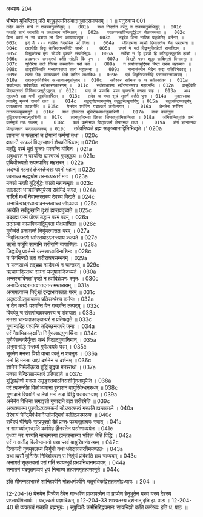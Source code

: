 अध्यायः 204

भीष्मेण युधिष्ठिरम् प्रति मनुबृहस्पतिसंवादानुवादसमापनम् ॥ 1 ॥
मनुरुवाच 	001  
`तदेव सततं मन्ये न शक्यमनुवर्णितुम् ।	001a  
यथा निदर्शनं वस्तु न शक्यमनुबोधितुम् ॥	001c  
यथाहि सारं जानाति न कथञ्चन संस्थितम् ।	002a  
परकायच्छविस्तद्वद्देहेऽयं चेतनस्तथा ॥	002c  
विना कायं न सा च्छाया तां विना कायमस्त्युत ।	003a  
तद्वदेव विना नास्ति प्रकृतेरिह वर्तनम् ॥	003c  
इदं वै --- नास्ति नेदमस्ति परं विना ।	004a  
जीवात्मना त्वसौ छिन्नस्त्वेष चैव परात्मना ॥	004c  
तत्तथेति विदुः केचिदतथ्यमिति चापरे ।	005a  
उभयं मे मतं विद्वन्मुक्तिहेतौ समाहितम् ॥	005c  
विमुक्तैश्च मृगः सोऽपि दृश्यते संयतेन्द्रियः ।	006a  
सर्वेषां न हि दृश्यो हि तटिद्वत्स्फुरति ह्यसौ ॥	006c  
ब्राह्मणस्य समादृश्यो वर्तते सोऽपि किं पुनः ।	007a  
विद्यते परमः शुद्धः साक्षिभूतो विभावसुः ॥	007c  
श्रुतिरेषा ततो नित्या तस्मादेकः परो मतः ।	008a  
न प्रयोजनमुद्दिश्य चेष्टा तस्य महात्मनः ॥	008c  
तादृशोस्त्विति मन्तव्यस्तथा सत्यं महात्मना ।	009a  
नानासंस्थेन भेदेन सदा गतिविभेदवत् ।	009c  
तस्य भेदः समाख्यातो भेदो ह्यस्ति तथाविधः ॥	009e  
एवं विद्वन्विजानीहि परमात्मानमव्ययम् ।	010a  
तत्तद्गुणविशेषेण सञ्ज्ञानामनुसंयुतम् ॥	010c  
सर्वेश्वरः सर्वमयः स च सर्वप्रवर्तकः ।	011a  
सर्वात्मकः सर्वशक्तिः सर्वकारणकारणम् ॥	011c  
सर्वसाधारणः सर्वैरुपास्यश्च महात्मभिः ।	012a  
वासुदेवेति विख्यातस्तं विदित्वाऽश्नुतेऽमृतम् ॥'	012c  
यदा ते पञ्चभिः पञ्च युक्तानि मनसा सह ।	013a  
अथ तद्द्रक्ष्यते ब्रह्म मणौ सूत्रमिवार्पितम् ॥	013c  
तदेव च यथा सूत्रं सुवर्णे वर्तते पुनः ।	014a  
मुक्तास्वथ प्रवालेषु मृन्मये राजते तथा ॥	014c  
तद्वद्गोऽश्वमनुष्येषु तद्वद्धस्तिमृगादिषु ।	015a  
तद्वत्कीटपतङ्गेषु प्रसक्तात्मा स्वकर्मभिः ॥	015c  
येनयेन शरीरेण यद्यत्कर्म करोत्ययम् ।	016a  
तेनतेन शरीरेण तत्तत्फलमुपाश्नुते ॥	016c  
यथा ह्येकरसा भूमिरोषध्यर्थानुसारिणी ।	017a  
तथा कर्मानुगा बुद्धिरन्तरात्माऽनुदर्शिनी ॥	017c  
ज्ञानपूर्वोद्भवा लिप्सा लिप्सापूर्वाभिसन्धिता ।	018a  
अभिसन्धिपूर्वकं कर्म कर्ममूलं ततः फलम् ॥	018c  
फलं कर्मत्मकं विद्यात्कर्म ज्ञेयात्मकं तथा ।	019a  
ज्ञेयं ज्ञानात्मकं विद्याज्ज्ञानं सदसदात्मकम् ॥	019c  
`तदेवमिष्यते ब्रह्म सङ्ख्यानाद्विनिभिद्यते ।'	020a  
ज्ञानानां च फलानां च ज्ञेयानां कर्मणां तथा ।	020c  
क्षयान्ते यत्फलं विद्याज्ज्ञानं ज्ञेयप्रतिष्ठितम् ॥	020e  
महद्धि परमं भूतं युक्ताः पश्यन्ति योगिनः ।	021a  
अबुधास्तं न पश्यन्ति ह्यात्मस्थं गुणबुद्धयः ॥	021c  
पृथिवीरूपतो रूपमपामिह महत्तरम् ।	022a  
अद्भ्यो महत्तरं तेजस्तेजसः पवनो महान् ॥	022c  
पवनाच्च महद्व्योम तस्मात्परतरं मनः ।	023a  
मनसो महती बुद्धिर्बुद्धेः कालो महान्स्मृतः ॥	023c  
कालात्स भगवान्विष्णुर्यस्य सर्वमिदं जगत् ।	024a  
नादिर्न मध्यं नैवान्तस्तस्य देवस्य विद्यते ॥	024c  
अनादित्वादमध्यत्वादनन्तत्वाच्च सोऽव्ययः ।	025a  
अत्येति सर्वदुःखानि दुःखं ह्यन्तवदुच्यते ॥	025c  
तद्ब्रह्म परमं प्रोक्तं तद्धाम परमं पदम् ।	026a  
तद्गत्वा कालविषयाद्विमुक्ता मोक्षमाश्रिताः ॥	026c  
गुणेष्वेते प्रकाशन्ते निर्गुणत्वात्ततः परम् ।	027a  
निवृत्तिलक्षणो धर्मस्तथाऽऽनन्त्याय कल्पते ॥	027c  
ऋचो यजूंषि सामानि शरीराणि व्यपाश्रिताः ।	028a  
जिह्वाग्रेषु प्रवर्तन्ते यत्नसाध्याविनाशिनः ॥	028c  
न चैवमिष्यते ब्रह्म शरीराश्रयसम्भवम् ।	029a  
न यत्नसाध्यं तद्ब्रह्म नादिमध्यं न चान्तवत् ॥	029c  
ऋचामादिस्तथा साम्नां यजुषामादिरुच्यते ।	030a  
अन्तश्चादिमतां दृष्टो न त्वादिर्ब्रह्मणः स्मृतः ॥	030c  
अनादित्वादनन्तत्वात्तदनन्तमथाव्ययम् ।	031a  
अव्ययत्वाच्च निर्दुःखं द्वन्द्वाभावस्ततः परम् ॥	031c  
अदृष्टतोऽनुपायाच्च प्रतिसन्धेश्च कर्मणः ।	032a  
न तेन मर्त्याः पश्यन्ति येन गच्छन्ति तत्पदम् ॥	032c  
विषयेषु च संसर्गाच्छाश्वतस्य च संशयात् ।	033a  
मनसा चान्यदाकाङ्क्षन्परं न प्रतिपद्यते ॥	033c  
गुणान्यदिह पश्यन्ति तदिच्छन्त्यपरे जनाः ।	034a  
परं नैवाभिकाङ्क्षन्ति निर्गुणत्वाद्गुणार्थिनः ॥	034c  
गुणैर्यस्त्ववरैर्युक्तः कथं विद्याद्गुणानिमान् ।	035a  
अनुमानाद्धि गन्तव्यं गुणैरवयवैः परम् ॥	035c  
सूक्ष्मेण मनसा विद्मो वाचा वक्तुं न शक्नुमः ।	036a  
मनो हि मनसा ग्राह्यं दर्शनेन च दर्शनम् ॥	036c  
ज्ञानेन निर्मलीकृत्य बुद्धिं बुद्ध्या मनस्तथा ।	037a  
मनसा चेन्द्रियग्राममक्षरं प्रतिपद्यते ॥	037c  
बुद्धिप्रहीणो मनसा समृद्धस्तथाऽनिराशीर्गुणतामुपैति ।	038a  
परं त्यजन्तीह विलोभ्यमाना हुताशनं वायुरिवेन्धनस्थम् ॥	038c  
गुणादाने विप्रयोगे च तेषां मनः सदा विद्धि परावराभ्याम् ।	039a  
अनेनैव विधिना सम्प्रवृत्तो गुणादाने ब्रह्म शरीरमेति ॥	039c  
अव्यक्तात्मा पुरुषोऽव्यक्तकर्मा सोऽव्यक्तत्वं गच्छति ह्यन्तकाले ।	040a  
तैरेवायं चेन्द्रियैर्वर्धमानैर्ग्लायद्भिर्वा वर्ततेऽकामरूपः ॥	040c  
सर्वैरयं चेन्द्रियैः सम्प्रयुक्तो देहं प्राप्तः पञ्चभूताश्रयः स्यात् ।	041a  
न सामर्थ्याद्गच्छति कर्मणेह हीनस्तेन परमेणाव्ययेन ॥	041c  
पृथ्व्या नरः पश्यति नान्तमस्या ह्यन्तश्चास्या भविता चेति विद्धि ।	042a  
परं न यातीह विलोभ्यमानो यथा प्लवं वायुरिवार्णवस्थम् ॥	042c  
दिवाकरो गुणमुपलभ्य निर्गुणो यथा भवेदपगतरश्मिमण्डलः ।	043a  
तथा ह्यसौ मुनिरिह निर्विशेषवान् स निर्गुणं प्रविशति ब्रह्म चाव्ययम् ॥	043c  
अनागतं सुकृतवतां परां गतिं स्वयम्भुवं प्रभवनिधानमव्ययम् ।	044a  
सनातनं यदमृतमव्ययं ध्रुवं निचाय्य तत्परममृतत्वमश्नुते ॥ 	044c  

इति श्रीमन्महाभारते शान्तिपर्वणि मोक्षधर्मपर्वणि चतुरधिकद्विशततमोऽध्यायः ॥ 204 ॥

12-204-16 येनयेन पित्र्येण दैवेन गान्धर्वेण प्राजापत्येन वा प्राप्येण हेतुभूतेन यस्य यस्य देहस्य प्राप्त्यर्थमित्यर्थः । यद्यत्कर्म यज्ञादिकम् ॥ 12-204-33 शाश्वतस्य दर्शनात् इति झ. पाठः ॥ 12-204-40 यो व्यक्तत्वं गच्छति ब्रह्मभूयः । सुपुष्पितैः कर्मभिरिद्ध्यमानः सायन्दिवो वर्तते कर्मरूपः इति ध. पाठः ॥

